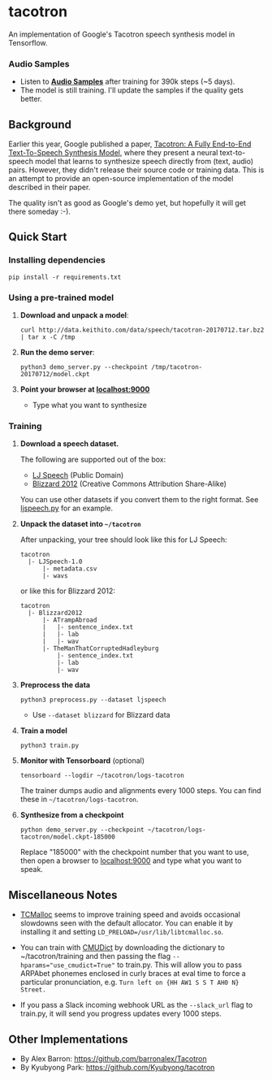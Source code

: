 # tacotron

An implementation of Google's Tacotron speech synthesis model in Tensorflow.


### Audio Samples

  * Listen to **[Audio Samples](https://keithito.github.io/audio-samples/)** after training for 390k steps (~5 days).
  * The model is still training. I'll update the samples if the quality gets better.


## Background

Earlier this year, Google published a paper, [Tacotron: A Fully End-to-End Text-To-Speech Synthesis Model](https://arxiv.org/pdf/1703.10135.pdf),
where they present a neural text-to-speech model that learns to synthesize speech directly from
(text, audio) pairs. However, they didn't release their source code or training data. This is an
attempt to provide an open-source implementation of the model described in their paper.

The quality isn't as good as Google's demo yet, but hopefully it will get there someday :-).



## Quick Start

### Installing dependencies
```
pip install -r requirements.txt
```


### Using a pre-trained model

1. **Download and unpack a model**:
   ```
   curl http://data.keithito.com/data/speech/tacotron-20170712.tar.bz2 | tar x -C /tmp
   ```

2. **Run the demo server**:
   ```
   python3 demo_server.py --checkpoint /tmp/tacotron-20170712/model.ckpt
   ```

3. **Point your browser at [localhost:9000](http://localhost:9000)**
   * Type what you want to synthesize



### Training

1. **Download a speech dataset.**

   The following are supported out of the box:
    * [LJ Speech](https://keithito.com/LJ-Speech-Dataset) (Public Domain)
    * [Blizzard 2012](http://www.cstr.ed.ac.uk/projects/blizzard/2012/phase_one) (Creative Commons Attribution Share-Alike)

   You can use other datasets if you convert them to the right format. See
   [ljspeech.py](datasets/ljspeech.py) for an example.


2. **Unpack the dataset into `~/tacotron`**

   After unpacking, your tree should look like this for LJ Speech:
   ```
   tacotron
     |- LJSpeech-1.0
         |- metadata.csv
         |- wavs
   ```

   or like this for Blizzard 2012:
   ```
   tacotron
     |- Blizzard2012
         |- ATrampAbroad
         |   |- sentence_index.txt
         |   |- lab
         |   |- wav
         |- TheManThatCorruptedHadleyburg
             |- sentence_index.txt
             |- lab
             |- wav
   ```

3. **Preprocess the data**
   ```
   python3 preprocess.py --dataset ljspeech
   ```
     * Use `--dataset blizzard` for Blizzard data

4. **Train a model**
   ```
   python3 train.py
   ```

5. **Monitor with Tensorboard** (optional)
   ```
   tensorboard --logdir ~/tacotron/logs-tacotron
   ```

   The trainer dumps audio and alignments every 1000 steps. You can find these in
   `~/tacotron/logs-tacotron`.

6. **Synthesize from a checkpoint**
   ```
   python demo_server.py --checkpoint ~/tacotron/logs-tacotron/model.ckpt-185000
   ```
   Replace "185000" with the checkpoint number that you want to use, then open a browser
   to [localhost:9000](http://localhost:9000) and type what you want to speak.


## Miscellaneous Notes

  * [TCMalloc](http://goog-perftools.sourceforge.net/doc/tcmalloc.html) seems to improve
    training speed and avoids occasional slowdowns seen with the default allocator. You
    can enable it by installing it and setting `LD_PRELOAD=/usr/lib/libtcmalloc.so`.

  * You can train with [CMUDict](http://www.speech.cs.cmu.edu/cgi-bin/cmudict) by downloading the
    dictionary to ~/tacotron/training and then passing the flag `--hparams="use_cmudict=True"` to
    train.py. This will allow you to pass ARPAbet phonemes enclosed in curly braces at eval
    time to force a particular pronunciation, e.g. `Turn left on {HH AW1 S S T AH0 N} Street.`

  * If you pass a Slack incoming webhook URL as the `--slack_url` flag to train.py, it will send
    you progress updates every 1000 steps.


## Other Implementations
  * By Alex Barron: https://github.com/barronalex/Tacotron
  * By Kyubyong Park: https://github.com/Kyubyong/tacotron
